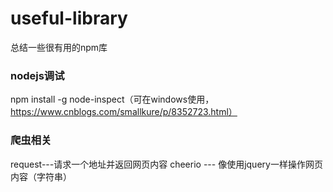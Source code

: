 # useful-library
总结一些很有用的npm库
### nodejs调试
npm install -g node-inspect（可在windows使用，https://www.cnblogs.com/smallkure/p/8352723.html）
### 爬虫相关
request---请求一个地址并返回网页内容
cheerio --- 像使用jquery一样操作网页内容（字符串）
